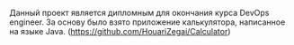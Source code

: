 Данный проект является дипломным для окончания курса DevOps engineer.
За основу было взято приложение калькулятора, написанное на языке Java. (https://github.com/HouariZegai/Calculator)
